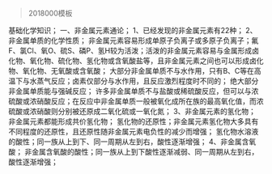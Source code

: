 # 
> 2018000模板

基础化学知识；
一、非金属元素通论；
1、已经发现的非金属元素有22种；
2、非金属单质的化学性质；
非金属元素容易形成单原子负离子或多原子负离子；氟F、氯Cl、氧O、硫S、磷P、氢H较为活泼；活泼的非金属元素容易与金属形成卤化物、氧化物、硫化物、氢化物或含氧酸盐等，且非金属元素之间也可以形成卤化物、氧化物、无氧酸或含氧酸；
大部分非金属单质不与水作用，只有B、C等在高温下与水蒸气反应；卤素仅部分与水作用，且反应激烈程度时不同的；
绝大部分非金属单质能与强碱反应；
许多非金属单质不与盐酸或稀硫酸反应，但可以与浓硫酸或浓硝酸反应；在反应中非金属单质一般被氧化成所在族的最高氧化值，而浓硫酸或浓硝酸则分别被还原成二氧化硫或一氧化氮；
3、非金属元素的氢化物；
非金属元素都能形成共价氢化物；
氢化物的还原性；非金属元素氢化物大多具有不同程度的还原性，且还原性随非金属元素电负性的减少而增强；
氢化物水溶液的酸性；同一族从上到下、同一周期从左到右，酸性逐渐增强；
4、非金属含氧酸；
非金属含氧酸的酸性；同一族从上到下酸性逐渐减弱、同一周期从左到右，酸性逐渐增强；
